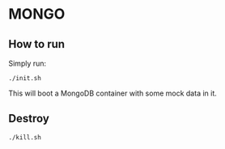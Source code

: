 # MONGO

## How to run
Simply run:
```
./init.sh
```

This will boot a MongoDB container with some mock data in it.

## Destroy
```
./kill.sh
```
